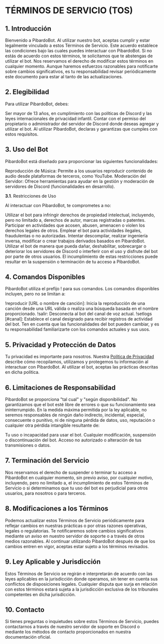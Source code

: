 # **TÉRMINOS DE SERVICIO (TOS)**

## **1. Introducción**

Bienvenido a PibardoBot. Al utilizar nuestro bot, aceptas cumplir y estar legalmente vinculado a estos Términos de Servicio. Este acuerdo establece las condiciones bajo las cuales puedes interactuar con PibardoBot. Si no estás de acuerdo con estos términos, te solicitamos que te abstengas de utilizar el bot. Nos reservamos el derecho de modificar estos términos en cualquier momento. Aunque haremos esfuerzos razonables para notificarte sobre cambios significativos, es tu responsabilidad revisar periódicamente este documento para estar al tanto de las actualizaciones.

## **2. Elegibilidad**

Para utilizar PibardoBot, debes:

Ser mayor de 13 años, en cumplimiento con las políticas de Discord y las leyes internacionales de privacidad infantil.
Contar con el permiso del propietario o administrador del servidor de Discord donde deseas agregar y utilizar el bot.
Al utilizar PibardoBot, declaras y garantizas que cumples con estos requisitos.

## **3. Uso del Bot**

PibardoBot está diseñado para proporcionar las siguientes funcionalidades:

Reproducción de Música: Permite a los usuarios reproducir contenido de audio desde plataformas de terceros, como YouTube.
Moderación del Servidor: Ofrece herramientas para ayudar en la gestión y moderación de servidores de Discord (funcionalidades en desarrollo).

**3.1**. Restricciones de Uso

Al interactuar con PibardoBot, te comprometes a no:

Utilizar el bot para infringir derechos de propiedad intelectual, incluyendo, pero no limitado a, derechos de autor, marcas registradas o patentes.
Participar en actividades que acosen, abusen, amenacen o violen los derechos legales de otros.
Emplear el bot para actividades ilegales, fraudulentas o no autorizadas.
Intentar descompilar, realizar ingeniería inversa, modificar o crear trabajos derivados basados en PibardoBot.
Utilizar el bot de manera que pueda dañar, deshabilitar, sobrecargar o deteriorar los servidores de Discord o interferir con el uso y disfrute del bot por parte de otros usuarios.
El incumplimiento de estas restricciones puede resultar en la suspensión o terminación de tu acceso a PibardoBot.

## **4. Comandos Disponibles**

PibardoBot utiliza el prefijo ! para sus comandos. Los comandos disponibles incluyen, pero no se limitan a:

!reproducir [URL o nombre de canción]: Inicia la reproducción de una canción desde una URL válida o realiza una búsqueda basada en el nombre proporcionado.
!salir: Desconecta al bot del canal de voz actual.
!setlogs [#canal]: Establece el canal designado para recibir registros de actividad del bot.
Ten en cuenta que las funcionalidades del bot pueden cambiar, y es tu responsabilidad familiarizarte con los comandos actuales y sus usos.

## **5. Privacidad y Protección de Datos**

Tu privacidad es importante para nosotros. Nuestra [Política de Privacidad](https://github.com/iTheRoken/pibardobot-polices/edit/main/terminosdeservicio.md) describe cómo recopilamos, utilizamos y protegemos tu información al interactuar con PibardoBot. Al utilizar el bot, aceptas las prácticas descritas en dicha política.

## **6. Limitaciones de Responsabilidad**

PibardoBot se proporciona "tal cual" y "según disponibilidad". No garantizamos que el bot esté libre de errores o que su funcionamiento sea ininterrumpido. En la medida máxima permitida por la ley aplicable, no seremos responsables de ningún daño indirecto, incidental, especial, consecuente o punitivo, ni de ninguna pérdida de datos, uso, reputación o cualquier otra pérdida intangible resultante de:

Tu uso o incapacidad para usar el bot.
Cualquier modificación, suspensión o discontinuación del bot.
Acceso no autorizado o alteración de tus transmisiones o datos.

## **7. Terminación del Servicio**

Nos reservamos el derecho de suspender o terminar tu acceso a PibardoBot en cualquier momento, sin previo aviso, por cualquier motivo, incluyendo, pero no limitado a, el incumplimiento de estos Términos de Servicio o si determinamos que tu uso del bot es perjudicial para otros usuarios, para nosotros o para terceros.

## **8. Modificaciones a los Términos**

Podemos actualizar estos Términos de Servicio periódicamente para reflejar cambios en nuestras prácticas o por otras razones operativas, legales o regulatorias. Te notificaremos sobre cambios significativos mediante un aviso en nuestro servidor de soporte o a través de otros medios razonables. Al continuar utilizando PibardoBot después de que los cambios entren en vigor, aceptas estar sujeto a los términos revisados.

## **9. Ley Aplicable y Jurisdicción**

Estos Términos de Servicio se regirán e interpretarán de acuerdo con las leyes aplicables en la jurisdicción donde operamos, sin tener en cuenta sus conflictos de disposiciones legales. Cualquier disputa que surja en relación con estos términos estará sujeta a la jurisdicción exclusiva de los tribunales competentes en dicha jurisdicción.

## **10. Contacto**

Si tienes preguntas o inquietudes sobre estos Términos de Servicio, puedes contactarnos a través de nuestro servidor de soporte en Discord o mediante los métodos de contacto proporcionados en nuestra documentación oficial.
